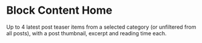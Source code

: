 # Block Content Home

Up to 4 latest post teaser items from a selected category (or unfiltered from all posts), with a post thumbnail, excerpt and reading time each.

